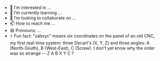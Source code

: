 - 👀 I’m interested in ...
- 🌱 I’m currently learning ...
- 💞️ I’m looking to collaborate on ...
- 📫 How to reach me ...
- 😄 Pronouns: ...
- ⚡ Fun fact: "zabxyc" means six coordinates on the panel of an old CNC, my first real-time system: three Decart's (X, Y, Z) and three angles: A (North-South), B (West-East), C (Screw). I don't yet know why the order was so strange -- Z A B X Y C ?


